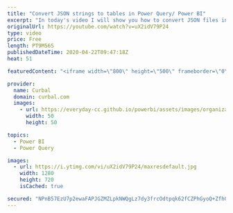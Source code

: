 ```yaml
---
title: "Convert JSON strings to tables in Power Query/ Power BI"
excerpt: "In today's video I will show you how to convert JSON files in Power Query to a table easily, in basically 2 steps!!  Some additional resources: Meetup: https://www.meetup.com/preview/Sweden-Power-BI-User-Group/events/242804557  Import Json files from Erik: https://eriksvensen.wordpress.com/2014/09/15/specifying-json-query-in-power-query-example-statistics-sweden/"
originalUrl: https://youtube.com/watch?v=uX2idV79P24
type: video
price: Free
length: PT9M56S
publishedDateTime: 2020-04-22T09:47:18Z
heat: 51

featuredContent: "<iframe width=\"800\" height=\"500\" frameborder=\"0\" src=\"https://www.youtube.com/embed/uX2idV79P24\" allow=\"accelerometer; autoplay; encrypted-media; gyroscope; picture-in-picture\" allowfullscreen></iframe>"

provider:
  name: Curbal
  domain: curbal.com
  images:
    - url: https://everyday-cc.github.io/powerbi/assets/images/organizations/curbal.com-50x50.jpg
      width: 50
      height: 50

topics:
  - Power BI
  - Power Query

images:
  - url: https://i.ytimg.com/vi/uX2idV79P24/maxresdefault.jpg
    width: 1280
    height: 720
    isCached: true

secured: "NPnB57EzU7p2ewaFAPJGZMZLpkNWQgLz7dy3frcOdtpqk62fCZPhGyoQ+Zfh0DhViJaE4Tbx4sRc0AqjlYCfc3kjhkl1Qnbs9VwBm3P5HbbBcQyed9w2u3TarvKM+FbgdKVBjs9DCy9AYyKgO0xPFwouRtLedn0+1JXS/hpiBbx/eZRPwxwXSCLf/aychCej+X8polLxU/HAMyk+WP+yHaksqLcDHZpwOTcz0loBHZ7E3UC34baydzPVypeK5npSVIdwqA8O+Fzn21WDpbM0HCH8bI5mAUFQt/Vj/mtMD9f05XVFcj/8VPaG7B+tzdkNUvX/i22ZeSv8sUIA87NDL0V0NqxGcLfuTqqwduzTWCspyBx2ZRhVDEAbAYUT/sEFg3kq/q+gkROmOxeQ8uF0PwqnOd+28JxPi+zvrBZ2QH8=;RveLNmkFQ/FZXN2dN+9CfA=="
---
```


